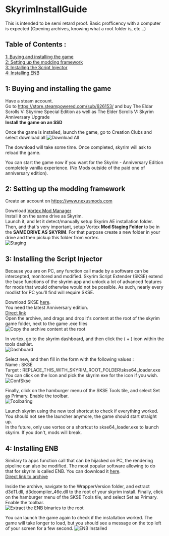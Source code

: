 # SkyrimInstallGuide

This is intended to be semi retard proof. Basic profficency with a computer is expected (Opening archives, knowing what a root folder is, etc...)        

## Table of Contents : 

[1: Buying and installing the game](#1-buying-and-installing-the-game)                
[2: Setting up the modding framework](#2-setting-up-the-modding-framework)                     
[3: Installing the Script Injector](#3-installing-the-script-injector)         
[4: Installing ENB](#4-installing-enb)         

## 1: Buying and installing the game 
  
Have a steam account.           
Go to https://store.steampowered.com/sub/626153/ and buy The Eldar Scrolls V: Skyrime Special Edition as well as The Elder Scrolls V: Skyrim Anniversary Upgrade                    
**Install the game on an SSD**                

Once the game is installed, launch the game, go to Creation Clubs and select download all 
![Download All](https://drive.google.com/uc?id=1c2pkRK_YGjiiyhdU9AbFUL07AfdAriTz)

The download will take some time. Once completed, skyrim will ask to reload the game.

You can start the game now if you want for the Skyrim - Anniversary Edition completely vanilla experience. (No Mods outside of the paid one of anniversary edition).

## 2: Setting up the modding framework   
   
Create an account on https://www.nexusmods.com   
   
Download [Vortex Mod Manager](https://www.nexusmods.com/about/vortex/)                
Install it on the same drive as Skyrim.                
Launch it, and let it detect/manually setup Skyrim AE installation folder.              
Then, and that's very important, setup Vortex **Mod Staging Folder** to be in the **SAME DRIVE AS SKYRIM**. For that purpose create a new folder in your drive and then pickup this folder from vortex.                  
![Staging](https://drive.google.com/uc?id=17AtbueW7tl3KlcUvmdQDSgT4kxxEJyKD)

## 3: Installing the Script Injector
    
Because you are on PC, any function call made by a software can be intercepted, monitored and modified. Skyrim Script Extender (SKSE) extend the base functions of the skyrim app and unlock a lot of advanced features for mods that would otherwise would not be possible. As such, nearly every modlist for PC you'll find will require SKSE.       
       
Download SKSE [here](https://skse.silverlock.org).            
You need the latest Anniversary edition.        
[Direct link](https://skse.silverlock.org/beta/skse64_2_02_03.7z)                
Open the archive, and drags and drop it's content at the root of the skyrim game folder, next to the game .exe files     
![Copy the archive content at the root](https://drive.google.com/uc?id=1wZX5SRcOzTWviEByDnZCX9dxjhzVz4EV)      

In vortex, go to the skyrim dashboard, and then click the ( + ) icon within the tools dashlet.            
![Dashboard](https://drive.google.com/uc?id=16s83ZzmYv31P-U0cxbYJbuAB5fz2FAZf)    

Select new, and then fill in the form with the following values :             
Name : SKSE                  
Target : REPLACE_THIS_WITH_SKYRIM_ROOT_FOLDER\skse64_loader.exe                        
You can click on the Icon and pick the skyrim exe for the icon if you wish.                          
![ConfSkse](https://drive.google.com/uc?id=1CqydznTW5Pcw3rRhvvSQvm4LQxZDZJzT)              
              
Finally, click on the hamburger menu of the SKSE Tools tile, and select Set as Primary. Enable the toolbar.  
 ![Toolbaring](https://drive.google.com/uc?id=1epVnqroHlj2hHAV0vA6uPGfS-mftvTql)        

Launch skyrim using the new tool shortcut to check if everything worked. You should not see the launcher anymore, the game should start straight up.          
In the future, only use vortex or a shortcut to skse64_loader.exe to launch skyrim. If you don't, mods will break.            
           
## 4: Installing ENB   
   
Similary to apps function call that can be hijacked on PC, the rendering pipeline can also be modified. 
The most popular software allowing to do that for skyrim is called ENB. You can download it [here](http://enbdev.com/download_mod_tesskyrimse.html).      
[Direct link to archive](http://enbdev.com/enbseries_skyrimse_v0494.zip)         
            
Inside the archive, navigate to the WrapperVersion folder, and extract d3d11.dll, d3dcompiler_46e.dll to the root of your skyrim install.
Finally, click on the hamburger menu of the SKSE Tools tile, and select Set as Primary. Enable the toolbar.  
 ![Extract the ENB binaries to the root](https://drive.google.com/uc?id=1Tr4jGSF1qw4onYjbEhMpDsrGJ0FTIDCR)     

 
You can launch the game again to check if the installation worked. The game will take longer to load, but you should see a message on the top left of your screen for a few second.
 ![ENB Installed](https://drive.google.com/uc?id=1uInMIFYameBTmEQy9f7psYQ2YurJxcj9)    
